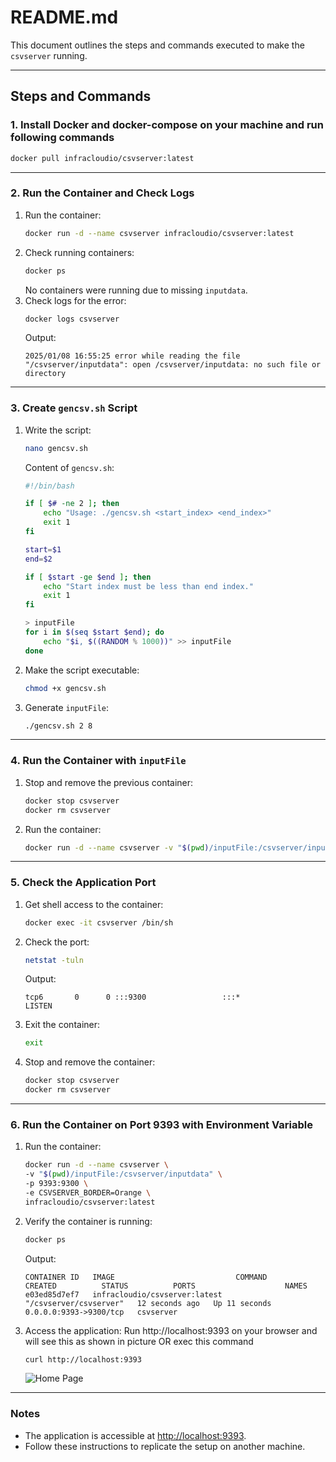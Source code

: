 
# README.md

This document outlines the steps and commands executed to make the `csvserver` running.

---

## **Steps and Commands**

### **1. Install Docker and docker-compose on your machine and run following commands**
```bash
docker pull infracloudio/csvserver:latest
```

---

### **2. Run the Container and Check Logs**
1. Run the container:
   ```bash
   docker run -d --name csvserver infracloudio/csvserver:latest
   ```
2. Check running containers:
   ```bash
   docker ps
   ```
   No containers were running due to missing `inputdata`.
3. Check logs for the error:
   ```bash
   docker logs csvserver
   ```
   Output:
   ```
   2025/01/08 16:55:25 error while reading the file "/csvserver/inputdata": open /csvserver/inputdata: no such file or directory
   ```

---

### **3. Create `gencsv.sh` Script**
1. Write the script:
   ```bash
   nano gencsv.sh
   ```
   Content of `gencsv.sh`:
   ```bash
   #!/bin/bash

   if [ $# -ne 2 ]; then
       echo "Usage: ./gencsv.sh <start_index> <end_index>"
       exit 1
   fi

   start=$1
   end=$2

   if [ $start -ge $end ]; then
       echo "Start index must be less than end index."
       exit 1
   fi

   > inputFile
   for i in $(seq $start $end); do
       echo "$i, $((RANDOM % 1000))" >> inputFile
   done
   ```
2. Make the script executable:
   ```bash
   chmod +x gencsv.sh
   ```
3. Generate `inputFile`:
   ```bash
   ./gencsv.sh 2 8
   ```

---

### **4. Run the Container with `inputFile`**
1. Stop and remove the previous container:
   ```bash
   docker stop csvserver
   docker rm csvserver
   ```
2. Run the container:
   ```bash
   docker run -d --name csvserver -v "$(pwd)/inputFile:/csvserver/inputdata" infracloudio/csvserver:latest
   ```

---

### **5. Check the Application Port**
1. Get shell access to the container:
   ```bash
   docker exec -it csvserver /bin/sh
   ```
2. Check the port:
   ```bash
   netstat -tuln
   ```
   Output:
   ```
   tcp6       0      0 :::9300                 :::*                    LISTEN
   ```
3. Exit the container:
   ```bash
   exit
   ```
4. Stop and remove the container:
   ```bash
   docker stop csvserver
   docker rm csvserver
   ```

---

### **6. Run the Container on Port 9393 with Environment Variable**
1. Run the container:
   ```bash
   docker run -d --name csvserver \
   -v "$(pwd)/inputFile:/csvserver/inputdata" \
   -p 9393:9300 \
   -e CSVSERVER_BORDER=Orange \
   infracloudio/csvserver:latest
   ```
2. Verify the container is running:
   ```bash
   docker ps
   ```
   Output:
   ```
   CONTAINER ID   IMAGE                           COMMAND                  CREATED          STATUS          PORTS                    NAMES
   e03ed85d7ef7   infracloudio/csvserver:latest   "/csvserver/csvserver"   12 seconds ago   Up 11 seconds   0.0.0.0:9393->9300/tcp   csvserver
   ```
3. Access the application:
   Run http://localhost:9393 on your browser and will see this as shown in picture OR exec this command
   ```bash
   curl http://localhost:9393
   ```
   ![Home Page](https://i.postimg.cc/DwN1LjRF/Screenshot-2025-01-08-230114.png)
---

### **Notes**
- The application is accessible at [http://localhost:9393](http://localhost:9393).
- Follow these instructions to replicate the setup on another machine.
